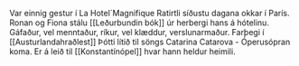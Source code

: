 Var einnig gestur í La Hotel´Magnifique Ratirtli síðustu dagana okkar í París.
Ronan og Fiona stálu [[Leðurbundin bók]] úr herbergi hans á hótelinu.
Gáfaður, vel menntaður, ríkur, vel klæddur, verslunarmaður.
Farþegi í [[Austurlandahraðlest]]
Þótti lítið til söngs Catarina Catarova - Óperusópran koma.
Er á leið til [[Konstantínópel]] hvar hann heldur heimili. 